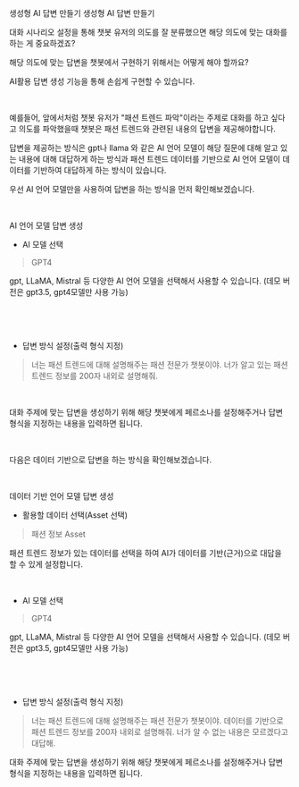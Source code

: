 생성형 AI 답변 만들기
생성형 AI 답변 만들기
‍

대화 시나리오 설정을 통해 챗봇 유저의 의도를 잘 분류했으면 해당 의도에 맞는 대화를 하는 게 중요하겠죠?

해당 의도에 맞는 답변을 챗봇에서 구현하기 위해서는 어떻게 해야 할까요?

AI활용 답변 생성 기능을 통해 손쉽게 구현할 수 있습니다.

‍

예를들어, 앞에서처럼 챗봇 유저가 "패션 트렌드 파악"이라는 주제로 대화를 하고 싶다고 의도를 파악했을때 챗봇은 패션 트렌드와 관련된 내용의 답변을 제공해야합니다.

답변을 제공하는 방식은 gpt나 llama 와 같은 AI 언어 모델이 해당 질문에 대해 알고 있는 내용에 대해 대답하게 하는 방식과 패션 트렌드 데이터를 기반으로 AI 언어 모델이 데이터를 기반하여 대답하게 하는 방식이 있습니다.

우선 AI 언어 모델만을 사용하여 답변을 하는 방식을 먼저 확인해보겠습니다.

‍

AI 언어 모델 답변 생성


- AI 모델 선택


> GPT4

gpt, LLaMA, Mistral 등 다양한 AI 언어 모델을 선택해서 사용할 수 있습니다. (데모 버전은 gpt3.5, gpt4모델만 사용 가능)

‍

‍

- 답변 방식 설정(출력 형식 지정)


> 너는 패션 트렌드에 대해 설명해주는 패션 전문가 챗봇이야. 너가 알고 있는 패션 트렌드 정보를 200자 내외로 설명해줘.

‍

대화 주제에 맞는 답변을 생성하기 위해 해당 챗봇에게 페르소나를 설정해주거나 답변 형식을 지정하는 내용을 입력하면 됩니다.

‍

다음은 데이터 기반으로 답변을 하는 방식을 확인해보겠습니다.

‍

데이터 기반 언어 모델 답변 생성


- 활용할 데이터 선택(Asset 선택)



> 패션 정보 Asset

패션 트렌드 정보가 있는 데이터를 선택을 하여 AI가 데이터를 기반(근거)으로 대답을 할 수 있게 설정합니다.

‍

- AI 모델 선택

> GPT4

gpt, LLaMA, Mistral 등 다양한 AI 언어 모델을 선택해서 사용할 수 있습니다. (데모 버전은 gpt3.5, gpt4모델만 사용 가능)

‍

‍

- 답변 방식 설정(출력 형식 지정)

> 너는 패션 트렌드에 대해 설명해주는 패션 전문가 챗봇이야. 데이터를 기반으로 패션 트렌드 정보를 200자 내외로 설명해줘. 너가 알 수 없는 내용은 모르겠다고 대답해.

대화 주제에 맞는 답변을 생성하기 위해 해당 챗봇에게 페르소나를 설정해주거나 답변 형식을 지정하는 내용을 입력하면 됩니다.

‍